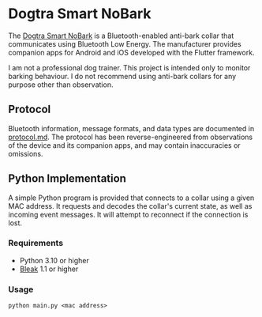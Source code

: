 # Dogtra Smart NoBark

The [Dogtra Smart NoBark](https://dogtra.com/products/dogtra-smart-nobark) is a Bluetooth-enabled anti-bark collar that communicates using Bluetooth Low Energy. The manufacturer provides companion apps for Android and iOS developed with the Flutter framework.

I am not a professional dog trainer. This project is intended only to monitor barking behaviour. I do not recommend using anti-bark collars for any purpose other than observation.

## Protocol

Bluetooth information, message formats, and data types are documented in [protocol.md](protocol.md). The protocol has been reverse-engineered from observations of the device and its companion apps, and may contain inaccuracies or omissions.

## Python Implementation

A simple Python program is provided that connects to a collar using a given MAC address. It requests and decodes the collar's current state, as well as incoming event messages. It will attempt to reconnect if the connection is lost.

### Requirements

- Python 3.10 or higher
- [Bleak](https://pypi.org/project/bleak/) 1.1 or higher

### Usage

    python main.py <mac address>
